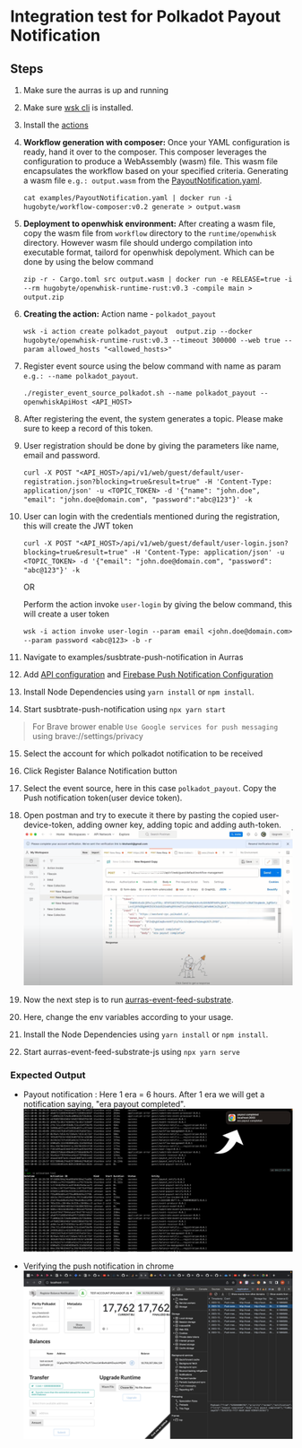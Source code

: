 # Integration test for Polkadot Payout Notification

## Steps

1. Make sure the aurras is up and running
2. Make sure [wsk cli](https://github.com/apache/openwhisk-cli) is installed.
3. Install the [actions](../../../#installation)
4. **Workflow generation with composer:**
   Once your YAML configuration is ready, hand it over to the composer. This composer leverages the configuration to produce a WebAssembly (wasm) file. This wasm file encapsulates the workflow based on your specified criteria. 
   Generating a wasm file `e.g.: output.wasm` from the [PayoutNotification.yaml](../workflow/examples/PayoutNotification.yaml).

   ```
   cat examples/PayoutNotification.yaml | docker run -i hugobyte/workflow-composer:v0.2 generate > output.wasm
   ```

5. **Deployment to openwhisk environment:**
   After creating a wasm file, copy the wasm file from `workflow` directory to the `runtime/openwhisk` directory. However wasm file should undergo compilation into executable format, tailord for openwhisk depolyment. Which can be done by using the below command
   
   ```
   zip -r - Cargo.toml src output.wasm | docker run -e RELEASE=true -i --rm hugobyte/openwhisk-runtime-rust:v0.3 -compile main > output.zip
   ```

6. **Creating the action:** Action name -  `polkadot_payout`
   
   ```
   wsk -i action create polkadot_payout  output.zip --docker hugobyte/openwhisk-runtime-rust:v0.3 --timeout 300000 --web true --param allowed_hosts "<allowed_hosts>"
   ```

7. Register event source using the below command with name as param `e.g.: --name polkadot_payout`.
   
   ```
   ./register_event_source_polkadot.sh --name polkadot_payout --openwhiskApiHost <API_HOST>
   ```

8. After registering the event, the system generates a topic. Please make sure to keep a record of this token.

9. User registration should be done by giving the parameters like name, email and password. 
    
    ```
    curl -X POST "<API_HOST>/api/v1/web/guest/default/user-registration.json?blocking=true&result=true" -H 'Content-Type: application/json' -u <TOPIC_TOKEN> -d '{"name": "john.doe", "email": "john.doe@domain.com", "password":"abc@123"}' -k
    ```

10. User can login with the credentials mentioned during the registration, this will create the JWT token
    
    ```
    curl -X POST "<API_HOST>/api/v1/web/guest/default/user-login.json?blocking=true&result=true" -H 'Content-Type: application/json' -u <TOPIC_TOKEN> -d '{"email": "john.doe@domain.com", "password": "abc@123"}' -k
    ```

    OR

    Perform the action invoke `user-login` by giving the below command, this will create a user token
    
    ```
    wsk -i action invoke user-login --param email <john.doe@domain.com> --param password <abc@123> -b -r
    ```

11.  Navigate to examples/susbtrate-push-notification in Aurras
12.  Add [API configuration](../examples/substrate-push-notification/#api-configuration) and [Firebase Push Notification Configuration](../examples/substrate-push-notification/#push-notification-configuration)
13.  Install Node Dependencies using `yarn install` or `npm install`.
14.  Start susbtrate-push-notification using `npx yarn start`
> For Brave brower enable `Use Google services for push messaging` using brave://settings/privacy
15.  Select the account for which polkadot notification to be received
16.  Click Register Balance Notification button
17.  Select the event source, here in this case `polkadot_payout`. Copy the Push notification token(user device token).
18.  Open postman and try to execute it there by pasting the copied user-device-token, adding owner key, adding topic and adding  auth-token.
    ![Allow Push Notification](../examples/substrate-push-notification/images/Screen-6.png)
    
19. Now the next step is to run [aurras-event-feed-substrate](https://github.com/HugoByte/aurras-event-feed-substrate-js).
20. Here, change the env variables according to your usage. 
21. Install the Node Dependencies using `yarn install` or `npm install`.
22. Start aurras-event-feed-substrate-js using `npx yarn serve`
    
### Expected Output
- Payout notification : Here 1 era = 6 hours. After 1 era we will get a notification saying, "era payout completed".
  ![Allow Push Notification](../examples/substrate-push-notification/images/Screen-7.png)

- Verifying the push notification in chrome
  ![Allow Push Notification](../examples/substrate-push-notification/images/Screen-8.png)
